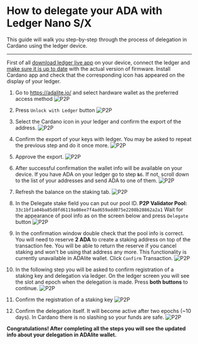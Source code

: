 # How to delegate your ADA with Ledger Nano S/X 

This guide will walk you step-by-step through the process of delegation in Cardano using the ledger device.

---

First of all [download ledger live app](https://support.ledger.com/hc/en-us/articles/360006395553) on your device, connect the ledger and [make sure it is up to date](https://support.ledger.com/hc/en-us/articles/360002731113) with the actual version of firmware. Install Cardano app and check that the corresponding icon has appeared on the display of your ledger.

1. Go to https://adalite.io/ and select hardware wallet as the preferred access method
![P2P](https://i.imgur.com/mPTCCKj.png)

2. Press `Unlock with Ledger` button
![P2P](https://i.imgur.com/YaJ8NQZ.png)

3. Select the Cardano icon in your ledger and confirm the export of the address.
![P2P](https://i.imgur.com/2aS4nQW.png)

4. Confirm the export of your keys with ledger. You may be asked to repeat the previous step and do it once more. 
![P2P](https://i.imgur.com/1kroT4z.png)

5. Approve the export.
![P2P](https://i.imgur.com/1gkdndG.png)

6. After successful confirmation the wallet info will be available on your device. If you have ADA on your ledger go to step `№6`. If not, scroll down to the list of your addresses and send ADA to one of them.
![P2P](https://i.imgur.com/UWZKjSJ.png)
 
7. Refresh the balance on the staking tab.
![P2P](https://i.imgur.com/5DVCRGt.png)

8. In the Delegate stake field you can put our pool ID.
**P2P Validator Pool:** `33c1bf1a04ba85d8fd6119a08ee7f4ad659add075e2208b28862a2a1`
Wait for the appearance of pool info as on the screen below and press `Delegate` button
![P2P](https://i.imgur.com/fCn2ObX.png)

9. In the confirmation window double check that the pool info is correct. You will need to reserve **2 ADA** to create a staking address on top of the transaction fee. You will be able to return the reserve if you cancel staking and won't be using  that address any more. This functionality is currently unavailable in ADAlite wallet. Click `Confirm` Transaction.
![P2P](https://i.imgur.com/YViqQLW.png)

10. In the following step you will be asked to confirm registration of a staking key and delegation via ledger. On the ledger screen you will see the slot and epoch when the delegation is made. Press **both buttons** to continue.
![P2P](https://i.imgur.com/aQTqESn.png)
  
11. Confirm the registration of a staking key
![P2P](https://i.imgur.com/ghc5AKi.png)

12. Confirm the delegation itself. It will become active after two epochs (~10 days). In Cardano there is no slashing so your funds are safe.
![P2P](https://i.imgur.com/CXsuSXA.png)

**Congratulations! After completing all the steps you will see the updated info about your delegation in ADAlite wallet.**






